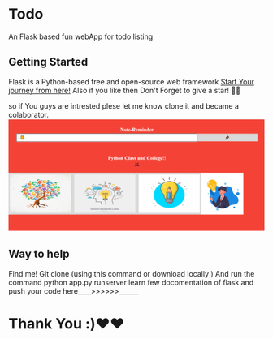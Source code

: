 
# Todo
An Flask based fun webApp for todo listing 

## Getting Started
 Flask is a Python-based free and open-source web framework 
  <a href="https://flask.palletsprojects.com/">Start Your journey from here!</a> 
 Also if you like then Don't Forget to give a star!
🌟✨

so if You guys are intrested plese let me know clone it and became a colaborator.
![Loading](static/img/demo1.PNG)







## Way to help
Find me!
Git clone (using this command or download locally )
And run the command python app.py runserver
learn few docomentation of flask and push your code here____>>>>>>______

# Thank You :)❤️❤️
